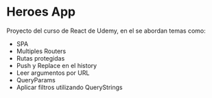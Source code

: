 # Heroes App

Proyecto del curso de React de Udemy, en el se abordan temas como:

- SPA
- Multiples Routers
- Rutas protegidas
- Push y Replace en el history
- Leer argumentos por URL
- QueryParams
- Aplicar filtros utilizando QueryStrings
